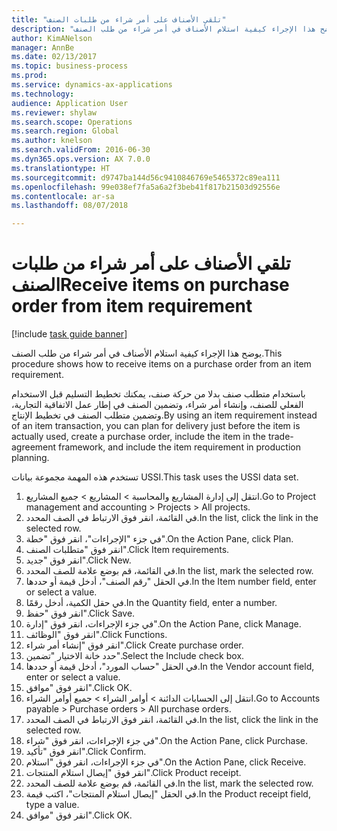 ```yaml
--- 
title: "تلقي الأصناف على أمر شراء من طلبات الصنف"
description: "يوضح هذا الإجراء كيفية استلام الأصناف في أمر شراء من طلب الصنف."
author: KimANelson
manager: AnnBe
ms.date: 02/13/2017
ms.topic: business-process
ms.prod: 
ms.service: dynamics-ax-applications
ms.technology: 
audience: Application User
ms.reviewer: shylaw
ms.search.scope: Operations
ms.search.region: Global
ms.author: knelson
ms.search.validFrom: 2016-06-30
ms.dyn365.ops.version: AX 7.0.0
ms.translationtype: HT
ms.sourcegitcommit: d9747ba144d56c9410846769e5465372c89ea111
ms.openlocfilehash: 99e038ef7fa5a6a2f3beb41f817b21503d92556e
ms.contentlocale: ar-sa
ms.lasthandoff: 08/07/2018

---
```

# <a name="receive-items-on-purchase-order-from-item-requirement"></a><span data-ttu-id="dc3ad-103">تلقي الأصناف على أمر شراء من طلبات الصنف</span><span class="sxs-lookup"><span data-stu-id="dc3ad-103">Receive items on purchase order from item requirement</span></span>

[!include [task guide banner](../../includes/task-guide-banner.md)]

<span data-ttu-id="dc3ad-104">يوضح هذا الإجراء كيفية استلام الأصناف في أمر شراء من طلب الصنف.</span><span class="sxs-lookup"><span data-stu-id="dc3ad-104">This procedure shows how to receive items on a purchase order from an item requirement.</span></span>

<span data-ttu-id="dc3ad-105">باستخدام متطلب صنف بدلا من حركة صنف، يمكنك تخطيط التسليم قبل الاستخدام الفعلي للصنف، وإنشاء أمر شراء، وتضمين الصنف في إطار عمل الاتفاقية التجارية، وتضمين متطلب الصنف في تخطيط الإنتاج.</span><span class="sxs-lookup"><span data-stu-id="dc3ad-105">By using an item requirement instead of an item transaction, you can plan for delivery just before the item is actually used, create a purchase order, include the item in the trade-agreement framework, and include the item requirement in production planning.</span></span> 

<span data-ttu-id="dc3ad-106">تستخدم هذه المهمة مجموعة بيانات USSI.</span><span class="sxs-lookup"><span data-stu-id="dc3ad-106">This task uses the USSI data set.</span></span>

1. <span data-ttu-id="dc3ad-107">انتقل إلى إدارة المشاريع والمحاسبة > المشاريع > جميع المشاريع.</span><span class="sxs-lookup"><span data-stu-id="dc3ad-107">Go to Project management and accounting > Projects > All projects.</span></span>
2. <span data-ttu-id="dc3ad-108">في القائمة، انقر فوق الارتباط في الصف المحدد.</span><span class="sxs-lookup"><span data-stu-id="dc3ad-108">In the list, click the link in the selected row.</span></span>
3. <span data-ttu-id="dc3ad-109">في جزء "الإجراءات"، انقر فوق "خطة".</span><span class="sxs-lookup"><span data-stu-id="dc3ad-109">On the Action Pane, click Plan.</span></span>
4. <span data-ttu-id="dc3ad-110">انقر فوق "متطلبات الصنف".</span><span class="sxs-lookup"><span data-stu-id="dc3ad-110">Click Item requirements.</span></span>
5. <span data-ttu-id="dc3ad-111">انقر فوق "جديد".</span><span class="sxs-lookup"><span data-stu-id="dc3ad-111">Click New.</span></span>
6. <span data-ttu-id="dc3ad-112">في القائمة، قم بوضع علامة للصف المحدد.</span><span class="sxs-lookup"><span data-stu-id="dc3ad-112">In the list, mark the selected row.</span></span>
7. <span data-ttu-id="dc3ad-113">في الحقل "رقم الصنف"، أدخل قيمة أو حددها.</span><span class="sxs-lookup"><span data-stu-id="dc3ad-113">In the Item number field, enter or select a value.</span></span>
8. <span data-ttu-id="dc3ad-114">في حقل الكمية، أدخل رقمًا.</span><span class="sxs-lookup"><span data-stu-id="dc3ad-114">In the Quantity field, enter a number.</span></span>
9. <span data-ttu-id="dc3ad-115">انقر فوق "حفظ".</span><span class="sxs-lookup"><span data-stu-id="dc3ad-115">Click Save.</span></span>
10. <span data-ttu-id="dc3ad-116">في جزء الإجراءات، انقر فوق "إدارة".</span><span class="sxs-lookup"><span data-stu-id="dc3ad-116">On the Action Pane, click Manage.</span></span>
11. <span data-ttu-id="dc3ad-117">انقر فوق "الوظائف".</span><span class="sxs-lookup"><span data-stu-id="dc3ad-117">Click Functions.</span></span>
12. <span data-ttu-id="dc3ad-118">انقر فوق "إنشاء أمر شراء".</span><span class="sxs-lookup"><span data-stu-id="dc3ad-118">Click Create purchase order.</span></span>
13. <span data-ttu-id="dc3ad-119">حدد خانة الاختيار "تضمين".</span><span class="sxs-lookup"><span data-stu-id="dc3ad-119">Select the Include check box.</span></span>
14. <span data-ttu-id="dc3ad-120">في الحقل "حساب المورد"، أدخل قيمة أو حددها.</span><span class="sxs-lookup"><span data-stu-id="dc3ad-120">In the Vendor account field, enter or select a value.</span></span>
15. <span data-ttu-id="dc3ad-121">انقر فوق "موافق".</span><span class="sxs-lookup"><span data-stu-id="dc3ad-121">Click OK.</span></span>
16. <span data-ttu-id="dc3ad-122">انتقل إلى الحسابات الدائنة > أوامر الشراء > جميع أوامر الشراء.</span><span class="sxs-lookup"><span data-stu-id="dc3ad-122">Go to Accounts payable > Purchase orders > All purchase orders.</span></span>
17. <span data-ttu-id="dc3ad-123">في القائمة، انقر فوق الارتباط في الصف المحدد.</span><span class="sxs-lookup"><span data-stu-id="dc3ad-123">In the list, click the link in the selected row.</span></span>
18. <span data-ttu-id="dc3ad-124">في جزء الإجراءات، انقر فوق "شراء".</span><span class="sxs-lookup"><span data-stu-id="dc3ad-124">On the Action Pane, click Purchase.</span></span>
19. <span data-ttu-id="dc3ad-125">انقر فوق "تأكيد".</span><span class="sxs-lookup"><span data-stu-id="dc3ad-125">Click Confirm.</span></span>
20. <span data-ttu-id="dc3ad-126">في جزء الإجراءات، انقر فوق "استلام".</span><span class="sxs-lookup"><span data-stu-id="dc3ad-126">On the Action Pane, click Receive.</span></span>
21. <span data-ttu-id="dc3ad-127">انقر فوق "إيصال استلام المنتجات".</span><span class="sxs-lookup"><span data-stu-id="dc3ad-127">Click Product receipt.</span></span>
22. <span data-ttu-id="dc3ad-128">في القائمة، قم بوضع علامة للصف المحدد.</span><span class="sxs-lookup"><span data-stu-id="dc3ad-128">In the list, mark the selected row.</span></span>
23. <span data-ttu-id="dc3ad-129">في الحقل "إيصال استلام المنتجات"، اكتب قيمة.</span><span class="sxs-lookup"><span data-stu-id="dc3ad-129">In the Product receipt field, type a value.</span></span>
24. <span data-ttu-id="dc3ad-130">انقر فوق "موافق".</span><span class="sxs-lookup"><span data-stu-id="dc3ad-130">Click OK.</span></span>


